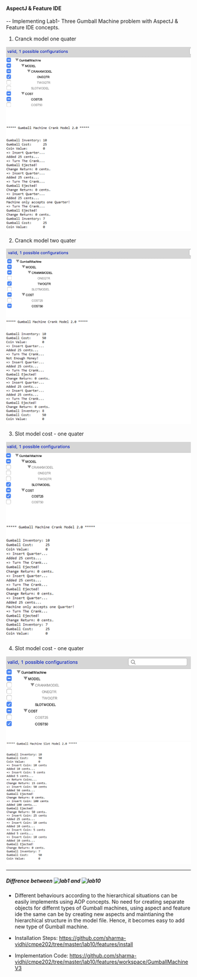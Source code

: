 #### AspectJ & Feature IDE 

-- Implementing Lab1- Three Gumball Machine problem with AspectJ & Feature IDE concepts.

1. Cranck model one quater

![](https://github.com/sharma-vidhi/cmpe202/blob/master/lab10/images/CrankModel25.png)
![](https://github.com/sharma-vidhi/cmpe202/blob/master/lab10/images/CrankModel25Output.png)

2. Cranck model two quater

![](https://github.com/sharma-vidhi/cmpe202/blob/master/lab10/images/CrankModel50.png)
![](https://github.com/sharma-vidhi/cmpe202/blob/master/lab10/images/CrankModel50Output.png)

3. Slot model cost - one quater

![](https://github.com/sharma-vidhi/cmpe202/blob/master/lab10/images/SlotModel25.png)
![](https://github.com/sharma-vidhi/cmpe202/blob/master/lab10/images/SlotModel25Output.png)

4. Slot model cost - one quater

![](https://github.com/sharma-vidhi/cmpe202/blob/master/lab10/images/SlotModel.png)
![](https://github.com/sharma-vidhi/cmpe202/blob/master/lab10/images/SlotModelOutput.png)

--------------------------------------------------------------------------------------------------------------------
##### Diffrence between ![lab1](https://github.com/sharma-vidhi/cmpe202/tree/master/lab1) and ![lab10](https://github.com/sharma-vidhi/cmpe202/tree/master/lab10/features/workspace/GumballMachineV3)

- Different behaviours according to the hierarchical situations can be easily implements using AOP concepts. No need for creating separate objects for differnt types of Gumball machines, using aspect and feature ide the same can be by creating new aspects and maintianing the hierarchical structure in the model file. Hence, it becomes easy to add new type of Gumball machine.




- Installation Steps: https://github.com/sharma-vidhi/cmpe202/tree/master/lab10/features/install
- Implementation Code: https://github.com/sharma-vidhi/cmpe202/tree/master/lab10/features/workspace/GumballMachineV3
